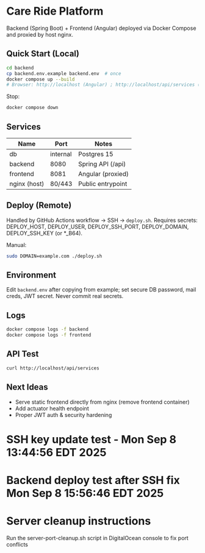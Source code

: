 # Care Ride Platform

Backend (Spring Boot) + Frontend (Angular) deployed via Docker Compose and proxied by host nginx.

## Quick Start (Local)
```bash
cd backend
cp backend.env.example backend.env  # once
docker compose up --build
# Browser: http://localhost (Angular) ; http://localhost/api/services (API)
```
Stop:
```bash
docker compose down
```

## Services
| Name | Port | Notes |
|------|------|-------|
| db | internal | Postgres 15 |
| backend | 8080 | Spring API (/api) |
| frontend | 8081 | Angular (proxied) |
| nginx (host) | 80/443 | Public entrypoint |

## Deploy (Remote)
Handled by GitHub Actions workflow -> SSH -> `deploy.sh`.
Requires secrets: DEPLOY_HOST, DEPLOY_USER, DEPLOY_SSH_PORT, DEPLOY_DOMAIN, DEPLOY_SSH_KEY (or *_B64).

Manual:
```bash
sudo DOMAIN=example.com ./deploy.sh
```

## Environment
Edit `backend.env` after copying from example; set secure DB password, mail creds, JWT secret.
Never commit real secrets.

## Logs
```bash
docker compose logs -f backend
docker compose logs -f frontend
```

## API Test
```bash
curl http://localhost/api/services
```

## Next Ideas
- Serve static frontend directly from nginx (remove frontend container)
- Add actuator health endpoint
- Proper JWT auth & security hardening

# SSH key update test - Mon Sep  8 13:44:56 EDT 2025
# Backend deploy test after SSH fix Mon Sep  8 15:56:46 EDT 2025
# Server cleanup instructions
Run the server-port-cleanup.sh script in DigitalOcean console to fix port conflicts
